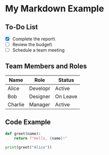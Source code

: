 # My Markdown Example

## To-Do List

-   [x] Complete the report\
-   [ ] Review the budget\
-   [ ] Schedule a team meeting

## Team Members and Roles

| Name    | Role     | Status   |
|---------|----------|----------|
| Alice   | Developr | Active   |
| Bob     | Designer | On Leave |
| Charlie | Manager  | Active   |

## Code Example

``` python
def greet(name):
    return f"Hello, {name}!"

print(greet("Alice"))
```
